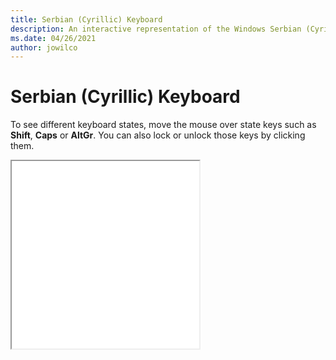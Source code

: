 ```yaml
---
title: Serbian (Cyrillic) Keyboard
description: An interactive representation of the Windows Serbian (Cyrillic)Keyboard. To see different keyboard states, click or move the mouse over the state keys.
ms.date: 04/26/2021
author: jowilco
---
```


# Serbian (Cyrillic) Keyboard

To see different keyboard states, move the mouse over state keys such as **Shift**, **Caps** or **AltGr**. You can also lock or unlock those keys by clicking them.

<iframe src="kbdycc.html" height="300"></iframe>
